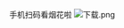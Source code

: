 手机扫码看烟花啦
![](https://images.gitee.com/uploads/images/2020/0309/155631_10c5f907_1664815.png "下载.png")
